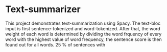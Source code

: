 # Text-summarizer
This project demonstrates text-summarization using Spacy. The text-bloc input is first sentence-tokenized and word-tokenized. After that, the word weight of each word is determined by dividing the word frquency of every word with the highest value of word frequency, the sentence score is then found out for all words. 25 % of sentences with 
